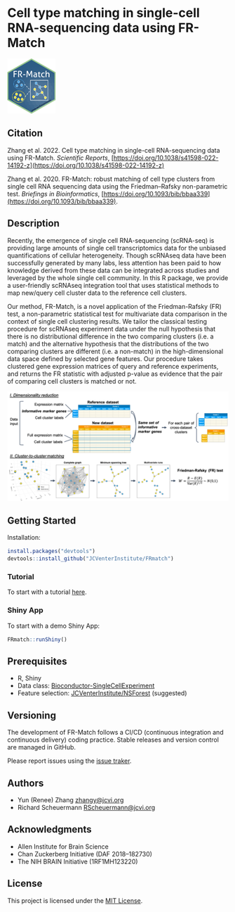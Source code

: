 # Cell type matching in single-cell RNA-sequencing data using FR-Match

<img src="vignettes/FRmatch-sticker-2.png" width="110" height="125">

## Citation

Zhang et al. 2022. Cell type matching in single-cell RNA-sequencing data using FR-Match. *Scientific Reports*, [https://doi.org/10.1038/s41598-022-14192-z](https://doi.org/10.1038/s41598-022-14192-z)

Zhang et al. 2020. FR-Match: robust matching of cell type clusters from single cell RNA sequencing data using the Friedman–Rafsky non-parametric test. *Briefings in Bioinformatics*, [https://doi.org/10.1093/bib/bbaa339](https://doi.org/10.1093/bib/bbaa339).

## Description

Recently, the emergence of single cell RNA-sequencing (scRNA-seq) is providing large amounts of single cell transcriptomics data for the unbiased quantifications of cellular heterogeneity. Though scRNAseq data have been successfully generated by many labs, less attention has been paid to how knowledge derived from these data can be integrated across studies and leveraged by the whole single cell community.  In this R package, we provide a user-friendly scRNAseq integration tool that uses statistical methods to map new/query cell cluster data to the reference cell clusters.

Our method, FR-Match, is a novel application of the Friedman-Rafsky (FR) test, a non-parametric statistical test for multivariate data comparison in the context of single cell clustering results. We tailor the classical testing procedure for scRNAseq experiment data under the null hypothesis that there is no distributional difference in the two comparing clusters (i.e. a match) and the alternative hypothesis that the distributions of the two comparing clusters are different (i.e. a non-match) in the high-dimensional data space defined by selected gene features. Our procedure takes clustered gene expression matrices of query and reference experiments, and returns the FR statistic with adjusted p-value as evidence that the pair of comparing cell clusters is matched or not.

![ ](vignettes/FRmatch-scheme-v2.png)

## Getting Started

Installation:

```R
install.packages("devtools")
devtools::install_github("JCVenterInstitute/FRmatch")
```

### Tutorial

To start with a tutorial [here](https://jcventerinstitute.github.io/celligrate/FRmatch-vignette.html).

### Shiny App

To start with a demo Shiny App:

```R
FRmatch::runShiny()
```

## Prerequisites

* R, Shiny
* Data class: [Bioconductor-SingleCellExperiment](https://bioconductor.org/packages/release/bioc/html/SingleCellExperiment.html)
* Feature selection: [JCVenterInstitute/NSForest](https://github.com/JCVenterInstitute/NSForest) (suggested)

## Versioning

The development of FR-Match follows a CI/CD (continuous integration and continuous delivery) coding practice. Stable releases and version control are managed in GitHub.

Please report issues using the [issue traker](https://github.com/JCVenterInstitute/FRmatch/issues).

## Authors

* Yun (Renee) Zhang zhangy@jcvi.org
* Richard Scheuermann RScheuermann@jcvi.org

## Acknowledgments

* Allen Institute for Brain Science
* Chan Zuckerberg Initiative (DAF 2018–182730)
* The NIH BRAIN Initiative (1RF1MH123220)

## License

This project is licensed under the [MIT License](LICENSE).
